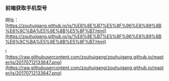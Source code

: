 ### 前端获取手机型号

网址：[https://zouhuigang.github.io/js/%E8%8E%B7%E5%8F%96%E6%89%8B%E6%9C%BA%E5%9E%8B%E5%8F%B7.html](https://zouhuigang.github.io/js/%E8%8E%B7%E5%8F%96%E6%89%8B%E6%9C%BA%E5%9E%8B%E5%8F%B7.html)

![https://raw.githubusercontent.com/zouhuigang/zouhuigang.github.io/master/js/20170712133647.png](https://raw.githubusercontent.com/zouhuigang/zouhuigang.github.io/master/js/20170712133647.png)